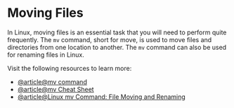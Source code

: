 # Moving Files

In Linux, moving files is an essential task that you will need to perform quite frequently. The `mv` command, short for move, is used to move files and directories from one location to another. The `mv` command can also be used for renaming files in Linux.

Visit the following resources to learn more:

- [@article@mv command](https://linuxhandbook.com/mv-command/)
- [@article@mv Cheat Sheet](https://www.commandinline.com/cheat-sheet/mv/)
- [@article@Linux mv Command: File Moving and Renaming](https://labex.io/tutorials/linux-linux-mv-command-file-moving-and-renaming-209743)